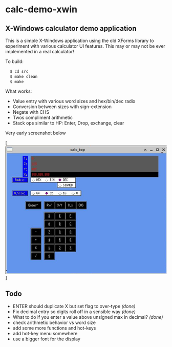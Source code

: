 # calc-demo-xwin
## X-Windows calculator demo application

This is a simple X-Windows application using the old XForms library
to experiment with various calculator UI features.  This may or may
not be ever implemented in a real calculator!

To build:
```
  $ cd src
  $ make clean
  $ make
```
What works:

* Value entry with various word sizes and hex/bin/dec radix
* Conversion between sizes with sign-extension
* Negate with CHS
* Twos compliment arithmetic
* Stack ops similar to HP: Enter, Drop, exchange, clear

Very early screenshot below

[![early_screenshot.jpg](pix/early_screenshot.jpg)]

## Todo

* ENTER should duplicate X but set flag to over-type _(done)_
* Fix decimal entry so digits roll off in a sensible way _(done)_
* What to do if you enter a value above unsigned max in decimal? _(done)_
* check arithmetic behavior vs word size
* add some more functions and hot-keys
* add hot-key menu somewhere
* use a bigger font for the display

